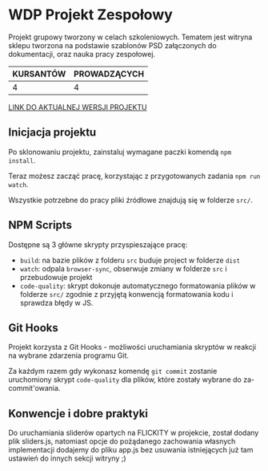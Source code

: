 # WDP Projekt Zespołowy

Projekt grupowy tworzony w celach szkoleniowych. Tematem jest witryna sklepu tworzona na podstawie szablonów PSD załączonych do dokumentacji, oraz nauka pracy zespołowej.

| KURSANTÓW | PROWADZĄCYCH |
| --------- | ------------ |
| 4         | 4            |

[LINK DO AKTUALNEJ WERSJI PROJEKTU](https://jira-team.netlify.com/)

## Inicjacja projektu

Po sklonowaniu projektu, zainstaluj wymagane paczki komendą `npm install`.

Teraz możesz zacząć pracę, korzystając z przygotowanych zadania `npm run watch`.

Wszystkie potrzebne do pracy pliki źródłowe znajdują się w folderze `src/`.

## NPM Scripts

Dostępne są 3 główne skrypty przyspieszające pracę:

- `build`: na bazie plików z folderu `src` buduje project w folderze `dist`
- `watch`: odpala `browser-sync`, obserwuje zmiany w folderze `src` i przebudowuje projekt
- `code-quality`: skrypt dokonuje automatycznego formatowania plików w folderze `src/`
  zgodnie z przyjętą konwencją formatowania kodu i sprawdza błędy w JS.

## Git Hooks

Projekt korzysta z Git Hooks - możliwości uruchamiania skryptów w reakcji na wybrane zdarzenia programu Git.

Za każdym razem gdy wykonasz komendę `git commit` zostanie uruchomiony skrypt `code-quality`
dla plików, które zostały wybrane do za-commit'owania.

## Konwencje i dobre praktyki

Do uruchamiania sliderów opartych na FLICKITY w projekcie, został dodany plik sliders.js, natomiast opcje do pożądanego zachowania własnych implementacji dodajemy do pliku app.js bez usuwania istniejących już tam ustawień do innych sekcji witryny ;)
